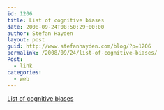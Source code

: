 ```yaml
---
id: 1206
title: List of cognitive biases
date: 2008-09-24T08:50:29+00:00
author: Stefan Hayden
layout: post
guid: http://www.stefanhayden.com/blog/?p=1206
permalink: /2008/09/24/list-of-cognitive-biases/
Post:
  - link
categories:
  - web
---
```

<a href="http://en.wikipedia.org/wiki/Cognitive_biases">List of cognitive biases</a>